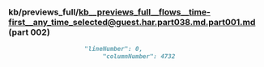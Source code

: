 ### kb/previews_full/kb__previews_full__flows__time-first__any_time_selected@guest.har.part038.md.part001.md (part 002)

```md
                     "lineNumber": 0,
                          "columnNumber": 4732
            
```

```
